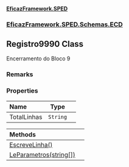 #### [EficazFramework.SPED](EficazFrameworkSPED.md 'EficazFramework SPED')
### [EficazFramework.SPED.Schemas.ECD](EficazFramework.SPED.Schemas.ECD.md 'EficazFramework.SPED.Schemas.ECD')

## Registro9990 Class

Encerramento do Bloco 9

### Remarks
### Properties

| Name | Type | |
| :--- | :---: | :--- |
| TotalLinhas | `String` |  |

| Methods | |
| :--- | :--- |
| [EscreveLinha()](EficazFramework.SPED.Schemas.ECD/Registro9990/EscreveLinha().md 'EficazFramework.SPED.Schemas.ECD.Registro9990.EscreveLinha()') | |
| [LeParametros(string[])](EficazFramework.SPED.Schemas.ECD/Registro9990/LeParametros(string[]).md 'EficazFramework.SPED.Schemas.ECD.Registro9990.LeParametros(string[])') | |
